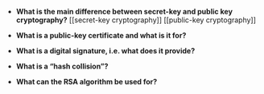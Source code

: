 - **What is the main difference between secret-key and public key cryptography?**
[[secret-key cryptography]]
[[public-key cryptography]]
 
- **What is a public-key certificate and what is it for?** 


- **What is a digital signature, i.e. what does it provide?** 


- **What is a “hash collision”?** 


- **What can the RSA algorithm be used for?**